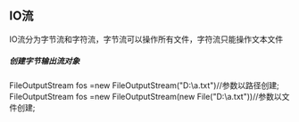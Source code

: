 ## IO流
IO流分为字节流和字符流，字节流可以操作所有文件，字符流只能操作文本文件
##### 创建字节输出流对象
FileOutputStream fos =new FileOutputStream("D:\\a.txt")//参数以路径创建;
FileOutputStream fos =new FileOutputStream(new File("D:\\a.txt"))//参数以文件创建;

